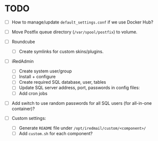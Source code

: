 # TODO

- [ ] How to manage/update `default_settings.conf` if we use Docker Hub?

- [ ] Move Postfix queue directory (`/var/spool/postfix`) to volume.
- [ ] Roundcube
    - [ ] Create symlinks for custom skins/plugins.

- [ ] iRedAdmin
    - [ ] Create system user/group
    - [ ] Install + configure
    - [ ] Create required SQL database, user, tables
    - [ ] Update SQL server address, port, passwords in config files:
    - [ ] Add cron jobs

- [ ] Add switch to use random passwords for all SQL users (for all-in-one container)?
- [ ] Custom settings:
    - [ ] Generate `README` file under `/opt/iredmail/custom/<component>/`
    - [ ] Add `custom.sh` for each component?
